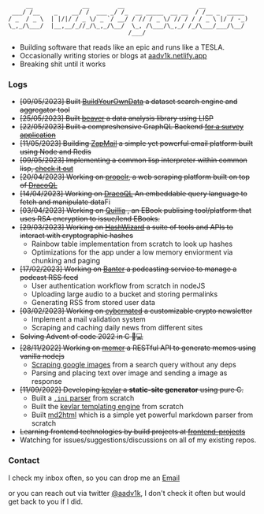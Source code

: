 ```
     __              __        __                     __
 ___/ /__    _    __/ /  ___ _/ /_  __ _____  __ __  / /__ _  _____
/ _  / _ \  | |/|/ / _ \/ _ `/ __/ / // / _ \/ // / / / _ \ |/ / -_)
\_,_/\___/  |__,__/_//_/\_,_/\__/  \_, /\___/\_,_/ /_/\___/___/\__/
                                  /___/
```

- Building software that reads like an epic and runs like a TESLA.
- Occasionally writing stories or blogs at [aadv1k.netlify.app](http://aadv1k.netlify.app/)
- Breaking shit until it works

### Logs

- ~~[09/05/2023] Built [BuildYourOwnData](https://github.com/aadv1k/byod) a dataset search engine and aggregator tool~~
- ~~[25/05/2023] Built [beaver](https://github.com/aadv1k/beaver) a data analysis library using LISP~~
- ~~[22/05/2023] Built a compreshensive GraphQL Backend [for a survey application](https://github.com/aadv1k/litsurveys)~~
- ~~[11/05/2023] Building [ZapMail](https://github.com/aadv1k/zap) a simple yet powerful email platform built using Node and Redis~~
- ~~[09/05/2023] Implementing a common lisp interpreter within common lisp, [check it out](https://github.com/aadv1k/lisp-in-lisp)~~
- ~~[20/04/2023] Working on [propelr](https://github.com/aadv1k/propelr), a web scraping platform built on top of [DracoQL](https://github.com/aadv1k/dracoql)~~
- ~~[14/04/2023] Working on [DracoQL](https://github.com/aadv1k/dracoql) An embeddable query language to fetch and manipulate data~~Fi
- ~~[03/04/2023] Working on [Quillia](https://github.com/aadv1k/quillia) , an EBook publising tool/platform that uses RSA encryption to issue/lend EBooks.~~
- ~~[29/03/2023] Working on [HashWizard](https://github.com/aadv1k/hashwizard) a suite of tools and APIs to interact with cryptographic hashes~~
  - Rainbow table implementation from scratch to look up hashes
  - Optimizations for the app under a low memory enviorment via chunking and paging
- ~~[17/02/2023] Working on [Banter](https://github.com/aadv1k/banter) a podcasting service to manage a podcast RSS feed~~  
  - User authentication workflow from scratch in nodeJS
  - Uploading large audio to a bucket and storing permalinks
  - Generating RSS from stored user data
- ~~[03/02/2023] Working on [cybernated](https://github.com/aadv1k/cybernated) a customizable crypto newsletter~~
  - Implement a mail validation system
  - Scraping and caching daily news from different sites
- ~~Solving Advent of code 2022 in C 🎄💻~~
- ~~[28/11/2022] Working on [memer](https://github.com/aadv1k/memer) a RESTful API to generate memes using vanilla nodejs~~
  - [Scraping google images](https://github.com/Aadv1k/memer/blob/main/server/extractImageFromSearch.js) from a search query without any deps
  - Parsing and placing text over image and sending a image as response 
- ~~[11/09/2022] Developing [kevlar](https://github.com/aadv1k/kevlar) a **static-site generator** using pure C.~~
  - Built a [`.ini` parser](https://github.com/Aadv1k/kevlar#config) from scratch
  - Built the [kevlar templating engine](https://github.com/Aadv1k/kevlar#templating) from scratch
  - Built [md2html](https://github.com/Aadv1k/kevlar/releases/tag/v2.0.1) which is a simple yet powerful markdown parser from scratch
- ~~Learning frontend technologies by build projects at [frontend-projects](https://github.com/aadv1k/frontend-projects)~~
- Watching for issues/suggestions/discussions on all of my existing repos.

### Contact

I check my inbox often, so you can drop me an [Email](mailto:aadv1k@outlook.com)

or you can reach out via twitter [@aadv1k](https://twitter.com/aadv1k), I don't check it often but would get back to you if I did.
